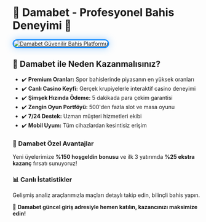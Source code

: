 <h1>🎯 Damabet - Profesyonel Bahis Deneyimi 🎯</h1>

<a href="https://cutt.ly/DamabetLink" title="Damabet Resmi Giriş Adresi">
  <img src="https://i.ibb.co/BtMhhf6/g-venligiris.jpg" alt="Damabet Güvenilir Bahis Platformu" style="max-width: 100%; border: 3px solid #1e90ff; border-radius: 15px; box-shadow: 0px 0px 20px rgba(30, 144, 255, 0.4);">
</a>

<h2>🌟 Damabet ile Neden Kazanmalısınız?</h2>
<ul>
  <li>✔️ <strong>Premium Oranlar:</strong> Spor bahislerinde piyasanın en yüksek oranları</li>
  <li>✔️ <strong>Canlı Casino Keyfi:</strong> Gerçek krupiyelerle interaktif casino deneyimi</li>
  <li>✔️ <strong>Şimşek Hızında Ödeme:</strong> 5 dakikada para çekim garantisi</li>
  <li>✔️ <strong>Zengin Oyun Portföyü:</strong> 500'den fazla slot ve masa oyunu</li>
  <li>✔️ <strong>7/24 Destek:</strong> Uzman müşteri hizmetleri ekibi</li>
  <li>✔️ <strong>Mobil Uyum:</strong> Tüm cihazlardan kesintisiz erişim</li>
</ul>

<h3>🎁 Damabet Özel Avantajlar</h3>
<p>Yeni üyelerimize <strong>%150 hoşgeldin bonusu</strong> ve ilk 3 yatırımda <strong>%25 ekstra kazanç</strong> fırsatı sunuyoruz!</p>

<h3>📊 Canlı İstatistikler</h3>
<p>Gelişmiş analiz araçlarımızla maçları detaylı takip edin, bilinçli bahis yapın.</p>

<p>🔹 <strong>Damabet güncel giriş adresiyle hemen katılın, kazancınızı maksimize edin!</strong></p>

<meta name="description" content="Damabet profesyonel bahis platformu: Yüksek oranlar, canlı casino ve hızlı ödemelerle kazanç garantisi. Damabet giriş adresiyle hemen katılın!">
